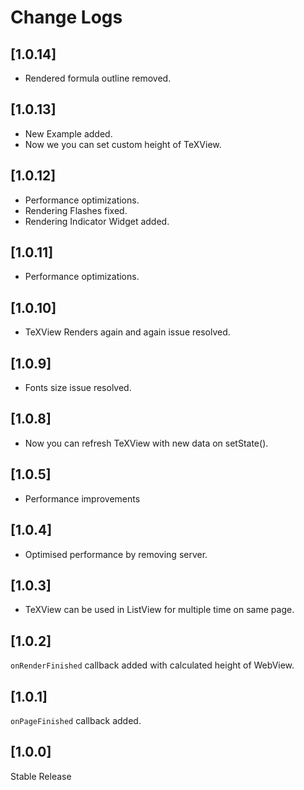 # Change Logs


## [1.0.14]
- Rendered formula outline removed.

## [1.0.13]
- New Example added.
- Now we you can set custom height of TeXView.

## [1.0.12]
- Performance optimizations.
- Rendering Flashes fixed.
- Rendering Indicator Widget added.

## [1.0.11]
- Performance optimizations.

## [1.0.10]
- TeXView Renders again and again issue resolved.

## [1.0.9]
- Fonts size issue resolved.

## [1.0.8]
- Now you can refresh TeXView with new data on setState().

## [1.0.5]
- Performance improvements

## [1.0.4]
- Optimised performance by removing server.

## [1.0.3]

- TeXView can be used in ListView for multiple time on same page.

## [1.0.2]

`onRenderFinished` callback added with calculated height of WebView.

## [1.0.1]

`onPageFinished` callback added.

## [1.0.0]

Stable Release
